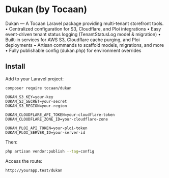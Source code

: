 # Dukan (by Tocaan)

Dukan — A Tocaan Laravel package providing multi-tenant storefront tools.
• Centralized configuration for S3, Cloudflare, and Ploi integrations
• Easy event-driven tenant status logging (TenantStatusLog model & migration)
• Built-in services for AWS S3, Cloudflare cache purging, and Ploi deployments
• Artisan commands to scaffold models, migrations, and more
• Fully publishable config (dukan.php) for environment overrides

## Install

Add to your Laravel project:

```
composer require tocaan/dukan
```

```
DUKAN_S3_KEY=your-key
DUKAN_S3_SECRET=your-secret
DUKAN_S3_REGION=your-region
```

```
DUKAN_CLOUDFLARE_API_TOKEN=your-cloudflare-token
DUKAN_CLOUDFLARE_ZONE_ID=your-cloudflare-zone
```

```
DUKAN_PLOI_API_TOKEN=your-ploi-token
DUKAN_PLOI_SERVER_ID=your-server-id
```

Then:

```bash
php artisan vendor:publish --tag=config
```

Access the route:

```
http://yourapp.test/dukan
```
